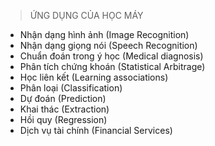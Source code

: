 > ỨNG DỤNG CỦA HỌC MÁY

- Nhận dạng hình ảnh (Image Recognition)
- Nhận dạng giọng nói (Speech Recognition)
- Chuẩn đoán trong ý học (Medical diagnosis)
- Phân tích chứng khoán (Statistical Arbitrage)
- Học liên kết (Learning associations)
- Phân loại (Classification)
- Dự đoán (Prediction)
- Khai thác (Extraction)
- Hồi quy (Regression)
- Dịch vụ tài chính (Financial Services)

